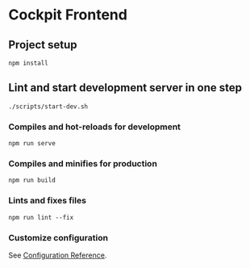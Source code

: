 # Cockpit Frontend

## Project setup

```
npm install
```

## Lint and start development server in one step

```
./scripts/start-dev.sh
```

### Compiles and hot-reloads for development

```
npm run serve
```

### Compiles and minifies for production

```
npm run build
```

### Lints and fixes files

```
npm run lint --fix
```

### Customize configuration

See [Configuration Reference](https://cli.vuejs.org/config/).
